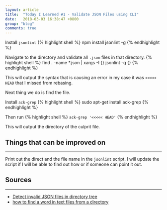 ```yaml
---
layout: article
title:  "Today I Learned #1 - Validate JSON Files using CLI"
date:   2018-03-03 16:38:47 +0800
group: "blog"
comments: true
---
```

Install `jsonlint`
{% highlight shell %}
npm install jsonlint -g
{% endhighlight %}

Navigate to the directory and validate all `.json` files in that directory.
{% highlight shell %}
find . -name \*.json  | xargs -I {} jsonlint -q {}
{% endhighlight %}

This will output the syntax that is causing an error in my case it was `<<<<< HEAD` that I missed from rebasing.

Next thing we do is find the file.

Install `ack-grep`
{% highlight shell %}
sudo apt-get install ack-grep
{% endhighlight %}

Then run
{% highlight shell %}
`ack-grep '<<<<< HEAD'`
{% endhighlight %}

This will output the directory of the culprit file.

## Things that can be improved on
<hr class='divider--fade' />

Print out the direct and the file name in the `jsonlint` script. I will update the script if I will be able to find out how or if someone can point it out.

## Sources
<hr class='divider--fade' />

- [Detect invalid JSON files in directory tree](https://superuser.com/a/699897/678407)
- [how to find a word in text files from a directory](https://askubuntu.com/a/462279/634714)
